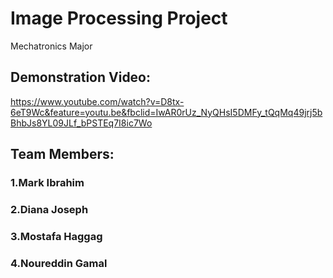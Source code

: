 # Image Processing Project
 Mechatronics Major

## Demonstration Video:
https://www.youtube.com/watch?v=D8tx-6eT9Wc&feature=youtu.be&fbclid=IwAR0rUz_NyQHsI5DMFy_tQqMq49jrj5bBhbJs8YL09JLf_bPSTEq7I8ic7Wo


## Team Members: 
### 1.Mark Ibrahim
### 2.Diana Joseph
### 3.Mostafa Haggag
### 4.Noureddin Gamal
